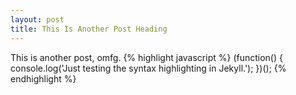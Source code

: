 ```yaml
---
layout: post
title: This Is Another Post Heading
---
```

This is another post, omfg.
{% highlight javascript %}
(function() {
    console.log('Just testing the syntax highlighting in Jekyll.');
})();
{% endhighlight %}